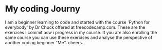 # My coding Journy
I am a beginner learning to code and started with the course 'Python for everybody' by Dr Chuck offered at freecodecamp.com.
These are the exercises i commit asw i progress in my course.
If you are also enrolling the same course you can use these exercises and analyse the perspective of another coding beginner "Me". cheers.
